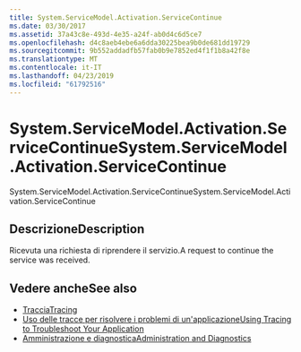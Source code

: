 ```yaml
---
title: System.ServiceModel.Activation.ServiceContinue
ms.date: 03/30/2017
ms.assetid: 37a43c8e-493d-4e35-a24f-ab0d4c6d5ce7
ms.openlocfilehash: d4c8aeb4ebe6a6dda30225bea9b0de681dd19729
ms.sourcegitcommit: 9b552addadfb57fab0b9e7852ed4f1f1b8a42f8e
ms.translationtype: MT
ms.contentlocale: it-IT
ms.lasthandoff: 04/23/2019
ms.locfileid: "61792516"
---
```

# <a name="systemservicemodelactivationservicecontinue"></a><span data-ttu-id="f1cf6-102">System.ServiceModel.Activation.ServiceContinue</span><span class="sxs-lookup"><span data-stu-id="f1cf6-102">System.ServiceModel.Activation.ServiceContinue</span></span>
<span data-ttu-id="f1cf6-103">System.ServiceModel.Activation.ServiceContinue</span><span class="sxs-lookup"><span data-stu-id="f1cf6-103">System.ServiceModel.Activation.ServiceContinue</span></span>  
  
## <a name="description"></a><span data-ttu-id="f1cf6-104">Descrizione</span><span class="sxs-lookup"><span data-stu-id="f1cf6-104">Description</span></span>  
 <span data-ttu-id="f1cf6-105">Ricevuta una richiesta di riprendere il servizio.</span><span class="sxs-lookup"><span data-stu-id="f1cf6-105">A request to continue the service was received.</span></span>  
  
## <a name="see-also"></a><span data-ttu-id="f1cf6-106">Vedere anche</span><span class="sxs-lookup"><span data-stu-id="f1cf6-106">See also</span></span>

- [<span data-ttu-id="f1cf6-107">Traccia</span><span class="sxs-lookup"><span data-stu-id="f1cf6-107">Tracing</span></span>](../../../../../docs/framework/wcf/diagnostics/tracing/index.md)
- [<span data-ttu-id="f1cf6-108">Uso delle tracce per risolvere i problemi di un'applicazione</span><span class="sxs-lookup"><span data-stu-id="f1cf6-108">Using Tracing to Troubleshoot Your Application</span></span>](../../../../../docs/framework/wcf/diagnostics/tracing/using-tracing-to-troubleshoot-your-application.md)
- [<span data-ttu-id="f1cf6-109">Amministrazione e diagnostica</span><span class="sxs-lookup"><span data-stu-id="f1cf6-109">Administration and Diagnostics</span></span>](../../../../../docs/framework/wcf/diagnostics/index.md)
